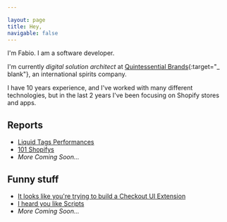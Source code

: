 ```yaml
---

layout: page
title: Hey,
navigable: false
---
```



I'm Fabio. I am a software developer.

I'm currently _digital solution architect_ at [Quintessential Brands](https://quintessentialbrands.com){:target="_
blank"}, an international spirits company.

I have 10 years experience, and I've worked with many different technologies, but in the last 2 years I've been focusing
on Shopify stores and apps.

## Reports

* [Liquid Tags Performances](/reports/liquid_tags_performances)
* [101 Shopifys](/reports/101_shopifys)
* _More Coming Soon..._

## Funny stuff

* [It looks like you're trying to build a Checkout UI Extension](/tutorials/clippify)
* [I heard you like Scripts](/tutorials/ruby-in-functions)
* _More Coming Soon..._
